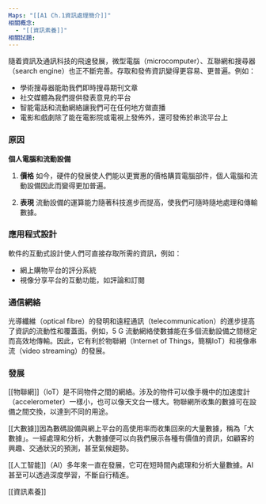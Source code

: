 ```yaml
---
Maps: "[[A1 Ch.1資訊處理簡介]]"
相關概念:
  - "[[資訊素養]]"
相關試題:
---
```

隨着資訊及通訊科技的飛速發展，微型電腦（microcomputer）、互聯網和搜尋器（search engine）也正不斷完善。存取和發佈資訊變得更容易、更普遍。例如：
- 學術搜尋器能助我們即時搜尋期刊文章
- 社交媒體為我們提供發表意見的平台
- 智能電話和流動網絡讓我們可在任何地方做直播
- 電影和戲劇除了能在電影院或電視上發佈外，還可發佈於串流平台上

### 原因

**個人電腦和流動設備** 

1. **價格**
如今，硬件的發展使人們能以更實惠的價格購買電腦部件，個人電腦和流動設備因此而變得更加普遍。 

2. **表現**
流動設備的運算能力隨著科技進步而提高，使我們可隨時隨地處理和傳輸數據。

### 應用程式設計
軟件的互動式設計使人們可直接存取所需的資訊，例如：
- 網上購物平台的評分系統
- 視像分享平台的互動功能，如評論和訂閱

### 通信網絡
光導纖維（optical fibre）的發明和遠程通訊（telecommunication）的進步提高了資訊的流動性和覆蓋面。例如，5 G 流動網絡使數據能在多個流動設備之間穩定而高效地傳輸。因此，它有利於物聯網（Internet of Things，簡稱IoT）和視像串流（video streaming）的發展。

### 發展

[[物聯網]]（IoT）是不同物件之間的網絡。涉及的物件可以像手機中的加速度計（accelerometer）一樣小，也可以像天文台一樣大。物聯網所收集的數據可在設備之間交換，以達到不同的用途。

[[大數據]]因為數碼設備與網上平台的高使用率而收集回來的大量數據，稱為「大數據」。一經處理和分析，大數據便可以向我們展示各種有價值的資訊，如顧客的興趣、交通狀況的預測，甚至氣候趨勢。

[[人工智能]]（AI）多年來一直在發展，它可在短時間內處理和分析大量數據。AI 甚至可以透過深度學習，不斷自行精進。

[[資訊素養]]
